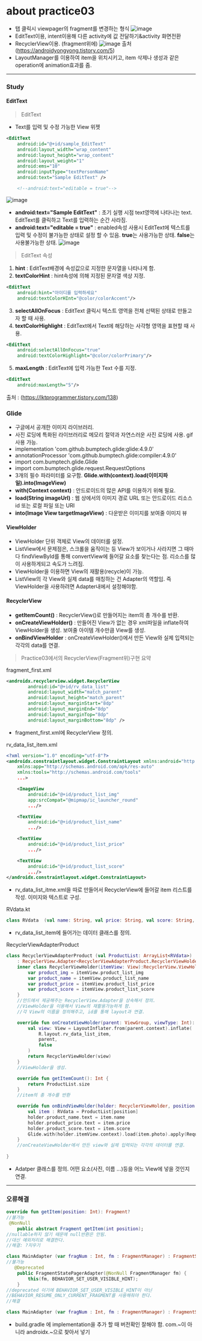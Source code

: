 about practice03
============
- 탭 클릭시 viewpager의 fragment를 변경하는 형식
![image](https://user-images.githubusercontent.com/44865268/74635075-94248b80-51a8-11ea-9133-63109bfa13e8.png)
- EditText이용, intent이용해 다른 activity에 값 전달하기&activity 화면전환
- RecyclerView이용. (fragment위에)
![image](https://user-images.githubusercontent.com/44865268/74825958-1bf7ca80-534e-11ea-9b4b-73b4d80ac3e5.png)
출처(https://androidyongyong.tistory.com/5)
- LayoutManager를 이용하여 item을 위치시키고, item 삭제나 생성과 같은 operation에 animation효과를 줌.

***
### Study
#### EditText
> EditText
- Text를 입력 및 수정 가능한 View 위젯
```xml
<EditText
    android:id="@+id/sample_EditText"
    android:layout_width="wrap_content"
    android:layout_height="wrap_content"
    android:layout_weight="1"
    android:ems="10"
    android:inputType="textPersonName"
    android:text="Sample EditText" />

    <!--android:text="editable = true"-->

```
![image](https://user-images.githubusercontent.com/44865268/74804868-d70b6e00-5324-11ea-876a-3075fa048f97.png)

- **android:text="Sample EditText"** : 초기 실행 시점 text영역에 나타나는 text. EditText를 클릭하고 Text를 입력하는 순간 사라짐.
- **android:text="editable = true"** : enabled속성 사용시 EditText에 텍스트를 입력 및 수정이 불가능한 상태로 설정 할 수 있음. **true**는 사용가능한 상태. **false**는 사용불가능한 상태.
![image](https://user-images.githubusercontent.com/44865268/74805050-6dd82a80-5325-11ea-9315-1594f1a69dc7.png)

> EditText 속성
1. **hint** : EditText배경에 속성값으로 지정한 문자열을 나타나게 함.
2. **textColorHint** : hint속성에 의해 지정된 문자열 색상 지정.
```xml
<EditText
    android:hint="아이디를 입력하세요"
    android:textColorHInt="@color/colorAccent"/>
```
3. **selectAllOnFocus** : EditText 클릭시 텍스트 영역을 전체 선택된 상태로 만들고자 할 때 사용.
4. **textColorHighlight** : EditText에서 Text에 해당하는 사각형 영역을 표현할 때 사용.
```xml
<EditText
    android:selectAllOnFocus="true"
    android:textColorHighlight="@color/colorPrimary"/>
```
5. **maxLength** : EditText에 입력 가능한 Text 수를 지정.
```xml
<EditText
    android:maxLength="5"/>
```

출처 : (https://lktprogrammer.tistory.com/138)

### Glide
- 구글에서 공개한 이미지 라이브러리.
- 사진 로딩에 특화된 라이브러리로 메모리 절약과 자연스러운 사진 로딩에 사용. gif 사용 가능.
- implementation 'com.github.bumptech.glide:glide:4.9.0'
- annotationProcessor 'com.github.bumptech.glide:compiler:4.9.0'
- import com.bumptech.glide.Glide
- import com.bumptech.glide.request.RequestOptions
- 3개의 필수 파라미터를 요구함. **Glide.with(context).load(이미지파일).into(ImageView)**
- **with(Context context)** : 안드로이드의 많은 API를 이용하기 위해 필요.
- **load(String imageUrl)** : 웹 상에서의 이미지 경로 URL 또는 안드로이드 리소스 id 또는 로컬 파일 또는 URI
- **into(Image View targetImageView)** : 다운받은 이미지를 보여줄 이미지 뷰

#### ViewHolder
- ViewHolder 단위 객체로 View의 데이터를 설정.
- ListView에서 문제점은, 스크롤을 움직이는 등 View가 보이거나 사라지면 그 때마다 findViewById를 통해 convertView에 들어갈 요소를 찾는다는 점. 리소스를 많이 사용하게되고 속도가 느려짐.
- ViewHolder을 이용하면 View의 재활용(recycle)이 가능.
- ListView의 각 View와 실제 data를 매칭하는 건 Adapter의 역할임. 즉 ViewHolder을 사용하려면 Adapter내에서 설정해야함.

#### RecyclerView

- **getItemCount()** : RecyclerView()로 만들어지는 item의 총 개수를 반환.
- **onCreateViewHolder()** : 만들어진 View가 없는 경우 xml파일을 inflate하여 ViewHolder을 생성. 보여줄 아이템 개수만큼 View를 생성.
- **onBindViewHolder** : onCreateViewHolder()에서 만든 View와 실제 입력되는 각각의 data를 연결.

> Practice03에서의 RecyclerView(Fragment위)구현 요약

fragment_first.xml
```xml
<androidx.recyclerview.widget.RecyclerView
        android:id="@+id/rv_data_list"
        android:layout_width="match_parent"
        android:layout_height="match_parent"
        android:layout_marginStart="8dp"
        android:layout_marginEnd="8dp"
        android:layout_marginTop="8dp"
        android:layout_marginBottom="8dp" />
```
- fragment_first.xml에 RecyclerView 정의.

rv_data_list_item.xml

```xml
<?xml version="1.0" encoding="utf-8"?>
<androidx.constraintlayout.widget.ConstraintLayout xmlns:android="http://schemas.android.com/apk/res/android"
    xmlns:app="http://schemas.android.com/apk/res-auto"
    xmlns:tools="http://schemas.android.com/tools"
    ...>

    <ImageView
        android:id="@+id/product_list_img"
        app:srcCompat="@mipmap/ic_launcher_round"
        .../>

    <TextView
        android:id="@+id/product_list_name"
        .../>

    <TextView
        android:id="@+id/product_list_price"
        .../>

    <TextView
        android:id="@+id/product_list_score"
        .../>
</androidx.constraintlayout.widget.ConstraintLayout>
```
- rv_data_list_itme.xml을 따로 만들어서 RecyclerView에 들어갈 item 리스트를 작성. 이미지와 텍스트로 구성.

RVdata.kt
```kt
class RVdata  (val name: String, val price: String, val score: String, val photo: String)
```
- rv_data_list_item에 들어가는 데이터 클래스를 정의.

RecyclerViewAdapterProduct
```kt
class RecyclerViewAdapterProduct (val ProductList: ArrayList<RVdata>)
    : RecyclerView.Adapter<RecyclerViewAdapterProduct.RecyclerViewHolder>(){
    inner class RecyclerViewHolder(itemView: View):RecyclerView.ViewHolder(itemView){
        var product_img = itemView.product_list_img
        var product_name = itemView.product_list_name
        var product_price = itemView.product_list_price
        var product_score = itemView.product_list_score
    }
    //안드에서 제공해주는 RecyclerView.Adapter을 상속해서 정의.
    //ViewHolder을 이용해서 View의 재활용가능하게 함.
    //각 View의 이름을 정의해주고, id를 통해 layout과 연결.

    override fun onCreateViewHolder(parent: ViewGroup, viewType: Int): RecyclerViewHolder {
        val view: View = LayoutInflater.from(parent.context).inflate(
            R.layout.rv_data_list_item,
            parent,
            false
        )
        return RecyclerViewHolder(view)
    }
    //ViewHolder을 생성.

    override fun getItemCount(): Int {
        return ProductList.size
    }
    //item의 총 개수를 반환

    override fun onBindViewHolder(holder: RecyclerViewHolder, position: Int) {
        val item : RVdata = ProductList[position]
        holder.product_name.text = item.name
        holder.product_price.text = item.price
        holder.product_score.text = item.score
        Glide.with(holder.itemView.context).load(item.photo).apply(RequestOptions()).into(holder.product_img)
    }
    //onCreateViewHolder에서 만든 view와 실제 입력되는 각각의 데이터를 연결.
    
}
```
- Adatper 클래스를 정의. 어떤 요소(사진, 이름 ...)등을 어느 View에 넣을 것인지 연결.

***
### 오류해결
```kt
override fun getItem(position: Int): Fragment?
//불가능
 @NonNull
    public abstract Fragment getItem(int position);
//nullable하지 않기 때문에 null반환은 안됨. 
//대신 예외처리로 해결한다.
//해결: ?지우기
```

```kt
class MainAdapter (var fragNum : Int, fm : FragmentManager) : FragmentStatePagerAdapter(fm) {...}
//불가능
   @Deprecated
    public FragmentStatePagerAdapter(@NonNull FragmentManager fm) {
        this(fm, BEHAVIOR_SET_USER_VISIBLE_HINT);
    }
//deprecated 이기에 BEHAVIOR_SET_USER_VISIBLE_HINT이 아닌
//BEHAVIOR_RESUME_ONLY_CURRENT_FRAGMENT를 사용해줘야 한다.
//해결

class MainAdapter (var fragNum : Int, fm : FragmentManager) : FragmentStatePagerAdapter(fm, BEHAVIOR_RESUME_ONLY_CURRENT_FRAGMENT) {...}

```
- build.gradle 에 implementation을 추가 할 때 버전확인 잘해야 함. com.~이 아니라 androidx.~으로 찾아서 넣기
